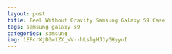 ```yaml
---
layout: post
title: Feel Without Gravity Samsung Galaxy S9 Case
tags: samsung galaxy s9
categories: samsung
img: 1EPcrXjD3w1ZX_wV--hLslgHJJyGHyyuI
---
```

